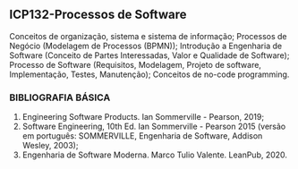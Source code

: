 ## ICP132-Processos de Software
Conceitos de organização, sistema e sistema de informação; Processos de Negócio (Modelagem de Processos (BPMN)); Introdução a Engenharia de Software (Conceito de Partes Interessadas, Valor e Qualidade de Software); Processo de Software (Requisitos, Modelagem, Projeto de software, Implementação, Testes, Manutenção); Conceitos de no-code programming.
### BIBLIOGRAFIA BÁSICA
1) Engineering Software Products. Ian Sommerville - Pearson, 2019;
2) Software Engineering, 10th Ed. Ian Sommerville - Pearson 2015 (versão em português: SOMMERVILLE, Engenharia de Software, Addison Wesley, 2003);
3) Engenharia de Software Moderna. Marco Tulio Valente. LeanPub, 2020.
